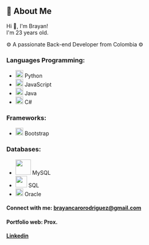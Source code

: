 ## 🚀 About Me

Hi 👋, I'm Brayan!<br>
I'm 23 years old.

⚙️ A passionate Back-end Developer from Colombia ⚙️

### Languages Programming:

- <img src="https://upload.wikimedia.org/wikipedia/commons/thumb/c/c3/Python-logo-notext.svg/701px-Python-logo-notext.svg.png" width="20" height="20"> Python
- <img src="https://upload.wikimedia.org/wikipedia/commons/6/6a/JavaScript-logo.png" width="20" height="20"> JavaScript
- <img src="https://brandslogos.com/wp-content/uploads/images/large/java-logo-1.png" width="20" height="20"> Java
- <img src="https://static-00.iconduck.com/assets.00/c-sharp-c-icon-912x1024-j3yidw37.png" width="20" height="20"> C# 

### Frameworks:
- <img src="https://upload.wikimedia.org/wikipedia/commons/thumb/b/b2/Bootstrap_logo.svg/1200px-Bootstrap_logo.svg.png" width="20" height="20"> Bootstrap

### Databases:
- <img src="https://cdn.freebiesupply.com/logos/large/2x/mysql-5-logo-png-transparent.png" width="40" height="40"> MySQL
- <img src="https://static.vecteezy.com/system/resources/thumbnails/036/044/336/small_2x/sql-database-icon-logo-design-ui-or-ux-app-png.png" width="30" height="30"> SQL
- <img src="https://purepng.com/public/uploads/large/purepng.com-oracle-logologobrand-logoiconslogos-251519939816xngul.png" width="20" height="20"> Oracle

#### Connect with me: brayancarorodriguez@gmail.com
#### Portfolio web: Prox.
#### [Linkedin](https://www.linkedin.com/in/brayan-caro-a605a22b6/)


<!--
**TheBrayanX/TheBrayanX** is a ✨ _special_ ✨ repository because its `README.md` (this file) appears on your GitHub profile.

Here are some ideas to get you started:

- 🔭 I’m currently working on ...
- 🌱 I’m currently learning ...
- 👯 I’m looking to collaborate on ...
- 🤔 I’m looking for help with ...
- 💬 Ask me about ...
- 📫 How to reach me: ...
- 😄 Pronouns: ...
- ⚡ Fun fact: ...
-->
